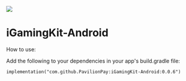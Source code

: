 [![](https://jitpack.io/v/PavilionPay/iGamingKit-Android.svg)](https://jitpack.io/#PavilionPay/iGamingKit-Android)

# iGamingKit-Android

How to use:

Add the following to your dependencies in your app's build.gradle file:

```implementation("com.github.PavilionPay:iGamingKit-Android:0.0.6")```
